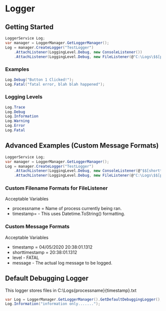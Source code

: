 # Logger

## Getting Started
```csharp
LoggerService Log;
var manager = LoggerManager.GetLoggerManager();
Log = manager.CreateLogger("TestLogger")
    .AttachListener(LoggingLevel.Debug, new ConsoleListener())
    .AttachListener(LoggingLevel.Debug, new FileListener(@"C:\Logs\$$[processname]$$\$$[timestamp=yyyy-MM-dd HH_mm_ss]$$.txt"));
```

### Examples
```csharp
Log.Debug("Button 1 Clicked!");
Log.Fatal("fatal error, blah blah happened");
```

### Logging Levels
```csharp
Log.Trace
Log.Debug
Log.Information
Log.Warning
Log.Error
Log.Fatal
```

## Advanced Examples (Custom Message Formats)
```csharp
LoggerService Log;
var manager = LoggerManager.GetLoggerManager();
Log = manager.CreateLogger("TestLogger")
    .AttachListener(LoggingLevel.Debug, new ConsoleListener(@"$$[shorttimestamp]$$ - $$[level]$$ - $$[message]$$"))
    .AttachListener(LoggingLevel.Debug, new FileListener(@"C:\Logs\$$[processname]$$\$$[timestamp=yyyy-MM-dd HH_mm_ss]$$.txt", "$$[timestamp]$$    $$[level]$$   $$[message]$$"));
```

### Custom Filename Formats for FileListener
Acceptable Variables
* processname = Name of process currently being ran.
* timestamp= - This uses Datetime.ToString() formatting.

### Custom Message Formats
Acceptable Variables
* timestamp = 04/05/2020 20:38:01.1312
* shorttimestamp = 20:38:01.1312
* level - FATAL
* message - The actual log message to be logged.

## Default Debugging Logger
This logger stores files in C:\Logs\{processname}\{timestamp}.txt

```csharp
var Log = LoggerManager.GetLoggerManager().GetDefaultDebuggingLogger();
Log.Information("information only.......");
```
